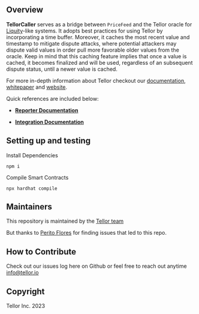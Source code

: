 ## Overview

<b>TellorCaller</b> serves as a bridge between `PriceFeed` and the Tellor oracle for [Liquity](https://www.liquity.org/)-like systems. It adopts best practices for using Tellor by incorporating a time buffer. Moreover, it caches the most recent value and timestamp to mitigate dispute attacks, where potential attackers may dispute valid values in order pull more favorable older values from the oracle. Keep in mind that this caching feature implies that once a value is cached, it becomes finalized and will be used, regardless of an subsequent dispute status, until a newer value is cached.

For more in-depth information about Tellor checkout our [documentation](https://docs.tellor.io), [whitepaper](https://tellor.io/whitepaper/) and [website](https://tellor.io/).

Quick references are included below:

* <b> [Reporter Documentation](https://docs.tellor.io/tellor/reporting-data/introduction)</b>

* <b> [Integration Documentation](https://docs.tellor.io/tellor/getting-data/reading-data)</b>

## Setting up and testing

Install Dependencies
```
npm i
```
Compile Smart Contracts
```
npx hardhat compile
```

## Maintainers <a name="maintainers"> </a>
This repository is maintained by the [Tellor team](https://github.com/orgs/tellor-io/people)

But thanks to [Perito Flores](https://twitter.com/peritoflores) for finding issues that led to this repo.  

## How to Contribute<a name="how2contribute"> </a>  

Check out our issues log here on Github or feel free to reach out anytime [info@tellor.io](mailto:info@tellor.io)

## Copyright

Tellor Inc. 2023
